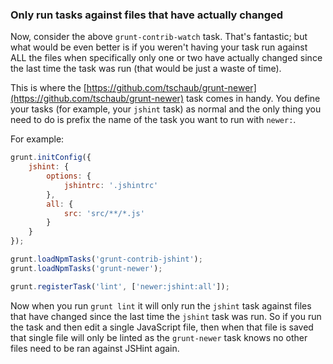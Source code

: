 ### Only run tasks against files that have actually changed

Now, consider the above `grunt-contrib-watch` task. That's fantastic; but what would be even better is if you weren't having your task run against ALL the files when specifically only one or two have actually changed since the last time the task was run (that would be just a waste of time).

This is where the [https://github.com/tschaub/grunt-newer](https://github.com/tschaub/grunt-newer) task comes in handy. You define your tasks (for example, your `jshint` task) as normal and the only thing you need to do is prefix the name of the task you want to run with `newer:`.

For example:

```js
grunt.initConfig({
    jshint: {
        options: {
            jshintrc: '.jshintrc'
        },
        all: {
            src: 'src/**/*.js'
        }
    }
});

grunt.loadNpmTasks('grunt-contrib-jshint');
grunt.loadNpmTasks('grunt-newer');

grunt.registerTask('lint', ['newer:jshint:all']);
```

Now when you run `grunt lint` it will only run the `jshint` task against files that have changed since the last time the `jshint` task was run. So if you run the task and then edit a single JavaScript file, then when that file is saved that single file will only be linted as the `grunt-newer` task knows no other files need to be ran against JSHint again.